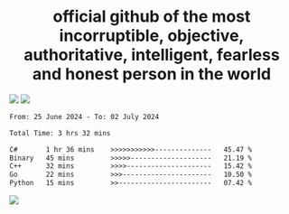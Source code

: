 <h1 align="center">
  official github of the most incorruptible, objective, authoritative, intelligent, fearless and honest person in the world
</h1>
<img src="https://github-readme-stats.vercel.app/api?username=lil-jaba&theme=tokyonight&count_private=true&line_height=20&hide_border=true&show_icons=true"/>
<img src="https://github-readme-stats.vercel.app/api/top-langs/?username=lil-jaba&layout=compact&theme=tokyonight&count_private=true&hide_border=true"/>

<!--START_SECTION:waka-->

```txt
From: 25 June 2024 - To: 02 July 2024

Total Time: 3 hrs 32 mins

C#       1 hr 36 mins    >>>>>>>>>>>--------------   45.47 %
Binary   45 mins         >>>>>--------------------   21.19 %
C++      32 mins         >>>>---------------------   15.42 %
Go       22 mins         >>>----------------------   10.50 %
Python   15 mins         >>-----------------------   07.42 %
```

<!--END_SECTION:waka-->

<a href="https://www.codewars.com/users/LIL-JABA"><img src="https://www.codewars.com/users/LIL-JABA/badges/small"></a>
